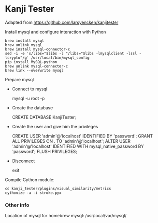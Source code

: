 # Kanji Tester

Adapted from https://github.com/larsyencken/kanjitester


Install mysql and configure interaction with Python

    brew install mysql
    brew unlink mysql
    brew install mysql-connector-c
    sed -i -e 's/libs="$libs -l "/libs="$libs -lmysqlclient -lssl -lcrypto"/g' /usr/local/bin/mysql_config
    pip install MySQL-python
    brew unlink mysql-connector-c
    brew link --overwrite mysql
    
Prepare mysql


* Connect to mysql
    
    
    mysql -u root -p

* Create the database 
   
    
    CREATE DATABASE KanjiTester;

* Create the user and give him the privileges


    CREATE USER 'admin'@'localhost' IDENTIFIED BY 'password';
    GRANT ALL PRIVILEGES ON *.* TO 'admin'@'localhost';
    ALTER USER 'admin'@'localhost' IDENTIFIED WITH mysql_native_password BY 'password';
    FLUSH PRIVILEGES;
    
* Disconnect


    exit
    
   
Compile Cython module:
       
    cd kanji_tester/plugins/visual_similarity/metrics
    cythonize -a -i stroke.pyx


### Other info

Location of mysql for homebrew mysql: /usr/local/var/mysql/
